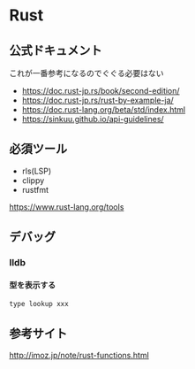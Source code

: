 # Rust

## 公式ドキュメント

これが一番参考になるのでぐぐる必要はない

- https://doc.rust-jp.rs/book/second-edition/
- https://doc.rust-jp.rs/rust-by-example-ja/
- https://doc.rust-lang.org/beta/std/index.html
- https://sinkuu.github.io/api-guidelines/

## 必須ツール

- rls(LSP)
- clippy
- rustfmt

https://www.rust-lang.org/tools

## デバッグ

### lldb

#### 型を表示する

`type lookup xxx`


## 参考サイト

http://imoz.jp/note/rust-functions.html

